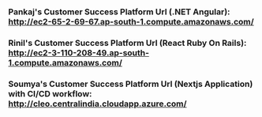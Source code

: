 ### Pankaj's Customer Success Platform Url (.NET Angular): http://ec2-65-2-69-67.ap-south-1.compute.amazonaws.com/

### Rinil's Customer Success Platform Url (React Ruby On Rails): http://ec2-3-110-208-49.ap-south-1.compute.amazonaws.com/ 

### Soumya's Customer Success Platform Url (Nextjs Application) with CI/CD workflow: http://cleo.centralindia.cloudapp.azure.com/
